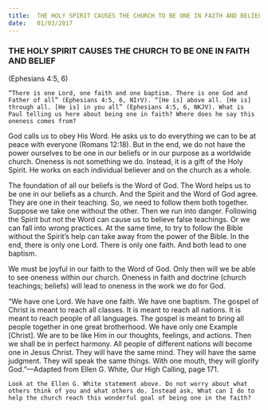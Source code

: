 ```yaml
---
title:  THE HOLY SPIRIT CAUSES THE CHURCH TO BE ONE IN FAITH AND BELIEF
date:   01/03/2017
---
```


### THE HOLY SPIRIT CAUSES THE CHURCH TO BE ONE IN FAITH AND BELIEF

(Ephesians 4:5, 6)

`“There is one Lord, one faith and one baptism. There is one God and Father of all” (Ephesians 4:5, 6, NIrV). “[He is] above all. [He is] through all. [He is] in you all” (Ephesians 4:5, 6, NKJV). What is Paul telling us here about being one in faith? Where does he say this oneness comes from?`

God calls us to obey His Word. He asks us to do everything we can to be at peace with everyone (Romans 12:18). But in the end, we do not have the power ourselves to be one in our beliefs or in our purpose as a worldwide church. Oneness is not something we do. Instead, it is a gift of the Holy Spirit. He works on each individual believer and on the church as a whole. 

The foundation of all our beliefs is the Word of God. The Word helps us to be one in our beliefs as a church. And the Spirit and the Word of God agree. They are one in their teaching. So, we need to follow them both together. Suppose we take one without the other. Then we run into danger. Following the Spirit but not the Word can cause us to believe false teachings. Or we can fall into wrong practices. At the same time, to try to follow the Bible without the Spirit’s help can take away from the power of the Bible. In the end, there is only one Lord. There is only one faith. And both lead to one baptism. 

We must be joyful in our faith to the Word of God. Only then will we be able to see oneness within our church. Oneness in faith and doctrine (church teachings; beliefs) will lead to oneness in the work we do for God.

“We have one Lord. We have one faith. We have one baptism. The gospel of Christ is meant to reach all classes. It is meant to reach all nations. It is meant to reach people of all languages. The gospel is meant to bring all people together in one great brotherhood. We have only one Example [Christ]. We are to be like Him in our thoughts, feelings, and actions. Then we shall be in perfect harmony. All people of different nations will become one in Jesus Christ. They will have the same mind. They will have the same judgment. They will speak the same things. With one mouth, they will glorify God.”—Adapted from Ellen G. White, Our High Calling, page 171.

`Look at the Ellen G. White statement above. Do not worry about what others think of you and what others do. Instead ask, What can I do to help the church reach this wonderful goal of being one in the faith?`

